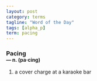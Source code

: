 ```yaml
---
layout: post
category: terms
tagline: "Word of the Day"
tags: [alpha_p]
term: pacing
---
```


<h3>Pacing<br/> <small>&mdash; n. (pa<span>&middot;</span>cing)</small></h3>
<p><ol>
<li>a cover charge at a karaoke bar</li>
</ol></p>
